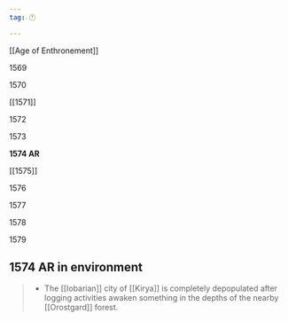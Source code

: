 ```yaml
---
tag: 🕛

---
```

[[Age of Enthronement]]


1569

1570

[[1571]]

1572

1573

**1574 AR**

[[1575]]

1576

1577

1578

1579



## 1574 AR in environment

>  - The [[Iobarian]] city of [[Kirya]] is completely depopulated after logging activities awaken something in the depths of the nearby [[Orostgard]] forest.







